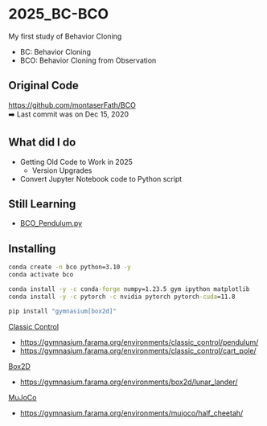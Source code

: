# 2025_BC-BCO
My first study of Behavior Cloning
- BC: Behavior Cloning
- BCO: Behavior Cloning from Observation

## Original Code
https://github.com/montaserFath/BCO<br>
➡️ Last commit was on Dec 15, 2020

## What did I do
- Getting Old Code to Work in 2025
  - Version Upgrades
- Convert Jupyter Notebook code to Python script

## Still Learning
- [BCO_Pendulum.py](BCO_Pendulum.py)

## Installing
```cmd
conda create -n bco python=3.10 -y
conda activate bco

conda install -y -c conda-forge numpy=1.23.5 gym ipython matplotlib
conda install -y -c pytorch -c nvidia pytorch pytorch-cuda=11.8

pip install "gymnasium[box2d]"
```
[Classic Control](https://gymnasium.farama.org/environments/classic_control/)
- https://gymnasium.farama.org/environments/classic_control/pendulum/
- https://gymnasium.farama.org/environments/classic_control/cart_pole/

[Box2D](https://gymnasium.farama.org/environments/box2d/)
- https://gymnasium.farama.org/environments/box2d/lunar_lander/

[MuJoCo](https://gymnasium.farama.org/environments/mujoco/)
- https://gymnasium.farama.org/environments/mujoco/half_cheetah/